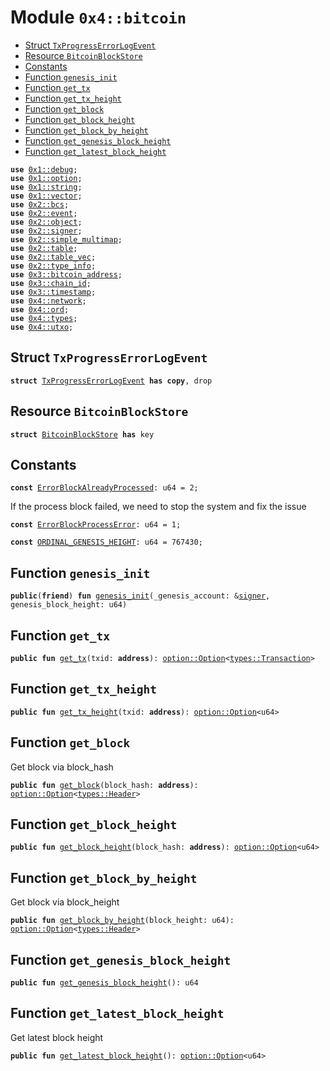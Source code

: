 
<a name="0x4_bitcoin"></a>

# Module `0x4::bitcoin`



-  [Struct `TxProgressErrorLogEvent`](#0x4_bitcoin_TxProgressErrorLogEvent)
-  [Resource `BitcoinBlockStore`](#0x4_bitcoin_BitcoinBlockStore)
-  [Constants](#@Constants_0)
-  [Function `genesis_init`](#0x4_bitcoin_genesis_init)
-  [Function `get_tx`](#0x4_bitcoin_get_tx)
-  [Function `get_tx_height`](#0x4_bitcoin_get_tx_height)
-  [Function `get_block`](#0x4_bitcoin_get_block)
-  [Function `get_block_height`](#0x4_bitcoin_get_block_height)
-  [Function `get_block_by_height`](#0x4_bitcoin_get_block_by_height)
-  [Function `get_genesis_block_height`](#0x4_bitcoin_get_genesis_block_height)
-  [Function `get_latest_block_height`](#0x4_bitcoin_get_latest_block_height)


<pre><code><b>use</b> <a href="">0x1::debug</a>;
<b>use</b> <a href="">0x1::option</a>;
<b>use</b> <a href="">0x1::string</a>;
<b>use</b> <a href="">0x1::vector</a>;
<b>use</b> <a href="">0x2::bcs</a>;
<b>use</b> <a href="">0x2::event</a>;
<b>use</b> <a href="">0x2::object</a>;
<b>use</b> <a href="">0x2::signer</a>;
<b>use</b> <a href="">0x2::simple_multimap</a>;
<b>use</b> <a href="">0x2::table</a>;
<b>use</b> <a href="">0x2::table_vec</a>;
<b>use</b> <a href="">0x2::type_info</a>;
<b>use</b> <a href="">0x3::bitcoin_address</a>;
<b>use</b> <a href="">0x3::chain_id</a>;
<b>use</b> <a href="">0x3::timestamp</a>;
<b>use</b> <a href="network.md#0x4_network">0x4::network</a>;
<b>use</b> <a href="ord.md#0x4_ord">0x4::ord</a>;
<b>use</b> <a href="types.md#0x4_types">0x4::types</a>;
<b>use</b> <a href="utxo.md#0x4_utxo">0x4::utxo</a>;
</code></pre>



<a name="0x4_bitcoin_TxProgressErrorLogEvent"></a>

## Struct `TxProgressErrorLogEvent`



<pre><code><b>struct</b> <a href="bitcoin.md#0x4_bitcoin_TxProgressErrorLogEvent">TxProgressErrorLogEvent</a> <b>has</b> <b>copy</b>, drop
</code></pre>



<a name="0x4_bitcoin_BitcoinBlockStore"></a>

## Resource `BitcoinBlockStore`



<pre><code><b>struct</b> <a href="bitcoin.md#0x4_bitcoin_BitcoinBlockStore">BitcoinBlockStore</a> <b>has</b> key
</code></pre>



<a name="@Constants_0"></a>

## Constants


<a name="0x4_bitcoin_ErrorBlockAlreadyProcessed"></a>



<pre><code><b>const</b> <a href="bitcoin.md#0x4_bitcoin_ErrorBlockAlreadyProcessed">ErrorBlockAlreadyProcessed</a>: u64 = 2;
</code></pre>



<a name="0x4_bitcoin_ErrorBlockProcessError"></a>

If the process block failed, we need to stop the system and fix the issue


<pre><code><b>const</b> <a href="bitcoin.md#0x4_bitcoin_ErrorBlockProcessError">ErrorBlockProcessError</a>: u64 = 1;
</code></pre>



<a name="0x4_bitcoin_ORDINAL_GENESIS_HEIGHT"></a>



<pre><code><b>const</b> <a href="bitcoin.md#0x4_bitcoin_ORDINAL_GENESIS_HEIGHT">ORDINAL_GENESIS_HEIGHT</a>: u64 = 767430;
</code></pre>



<a name="0x4_bitcoin_genesis_init"></a>

## Function `genesis_init`



<pre><code><b>public</b>(<b>friend</b>) <b>fun</b> <a href="bitcoin.md#0x4_bitcoin_genesis_init">genesis_init</a>(_genesis_account: &<a href="">signer</a>, genesis_block_height: u64)
</code></pre>



<a name="0x4_bitcoin_get_tx"></a>

## Function `get_tx`



<pre><code><b>public</b> <b>fun</b> <a href="bitcoin.md#0x4_bitcoin_get_tx">get_tx</a>(txid: <b>address</b>): <a href="_Option">option::Option</a>&lt;<a href="types.md#0x4_types_Transaction">types::Transaction</a>&gt;
</code></pre>



<a name="0x4_bitcoin_get_tx_height"></a>

## Function `get_tx_height`



<pre><code><b>public</b> <b>fun</b> <a href="bitcoin.md#0x4_bitcoin_get_tx_height">get_tx_height</a>(txid: <b>address</b>): <a href="_Option">option::Option</a>&lt;u64&gt;
</code></pre>



<a name="0x4_bitcoin_get_block"></a>

## Function `get_block`

Get block via block_hash


<pre><code><b>public</b> <b>fun</b> <a href="bitcoin.md#0x4_bitcoin_get_block">get_block</a>(block_hash: <b>address</b>): <a href="_Option">option::Option</a>&lt;<a href="types.md#0x4_types_Header">types::Header</a>&gt;
</code></pre>



<a name="0x4_bitcoin_get_block_height"></a>

## Function `get_block_height`



<pre><code><b>public</b> <b>fun</b> <a href="bitcoin.md#0x4_bitcoin_get_block_height">get_block_height</a>(block_hash: <b>address</b>): <a href="_Option">option::Option</a>&lt;u64&gt;
</code></pre>



<a name="0x4_bitcoin_get_block_by_height"></a>

## Function `get_block_by_height`

Get block via block_height


<pre><code><b>public</b> <b>fun</b> <a href="bitcoin.md#0x4_bitcoin_get_block_by_height">get_block_by_height</a>(block_height: u64): <a href="_Option">option::Option</a>&lt;<a href="types.md#0x4_types_Header">types::Header</a>&gt;
</code></pre>



<a name="0x4_bitcoin_get_genesis_block_height"></a>

## Function `get_genesis_block_height`



<pre><code><b>public</b> <b>fun</b> <a href="bitcoin.md#0x4_bitcoin_get_genesis_block_height">get_genesis_block_height</a>(): u64
</code></pre>



<a name="0x4_bitcoin_get_latest_block_height"></a>

## Function `get_latest_block_height`

Get latest block height


<pre><code><b>public</b> <b>fun</b> <a href="bitcoin.md#0x4_bitcoin_get_latest_block_height">get_latest_block_height</a>(): <a href="_Option">option::Option</a>&lt;u64&gt;
</code></pre>
